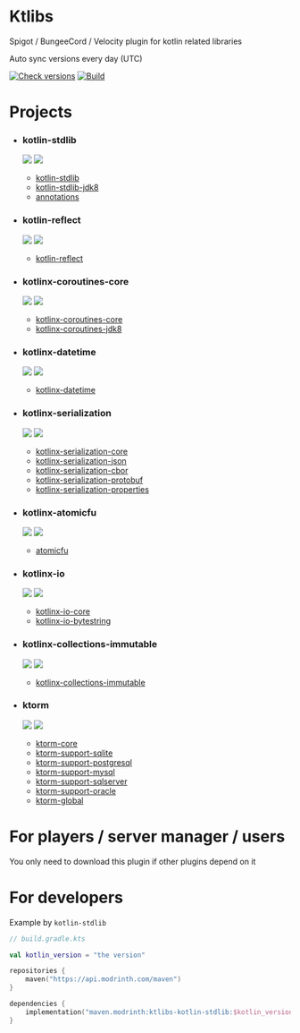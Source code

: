 # Ktlibs

Spigot / BungeeCord / Velocity plugin for kotlin related libraries

Auto sync versions every day (UTC)

[![Check versions](https://github.com/kotlin-libs-mcplg/ktlibs/actions/workflows/check.yml/badge.svg)](https://github.com/kotlin-libs-mcplg/ktlibs/actions/workflows/check.yml)
[![Build](https://github.com/kotlin-libs-mcplg/ktlibs/actions/workflows/build.yml/badge.svg)](https://github.com/kotlin-libs-mcplg/ktlibs/actions/workflows/build.yml)

# Projects

- ### kotlin-stdlib

  [![](https://img.shields.io/badge/-Ktlibs_Kotlin_Stdlib-16181c?logo=modrinth&logoColor=46d66d&labelColor=16181c)](https://modrinth.com/plugin/ktlibs-kotlin-stdlib)
  ![](https://img.shields.io/modrinth/v/ktlibs-kotlin-stdlib)

  - [kotlin-stdlib](https://central.sonatype.com/artifact/org.jetbrains.kotlin/kotlin-stdlib)
  - [kotlin-stdlib-jdk8](https://central.sonatype.com/artifact/org.jetbrains.kotlin/kotlin-stdlib-jdk8)
  - [annotations](https://central.sonatype.com/artifact/org.jetbrains/annotations)

- ### kotlin-reflect

  [![](https://img.shields.io/badge/-Ktlibs_Kotlin_Reflect-16181c?logo=modrinth&logoColor=46d66d&labelColor=16181c)](https://modrinth.com/plugin/ktlibs-kotlin-reflect)
  ![](https://img.shields.io/modrinth/v/ktlibs-kotlin-reflect)

  - [kotlin-reflect](https://central.sonatype.com/artifact/org.jetbrains.kotlin/kotlin-reflect)

- ### kotlinx-coroutines-core

  [![](https://img.shields.io/badge/-Ktlibs_Kotlinx_Coroutines_Core-16181c?logo=modrinth&logoColor=46d66d&labelColor=16181c)](https://modrinth.com/plugin/ktlibs-kotlinx-coroutines-core)
  ![](https://img.shields.io/modrinth/v/ktlibs-kotlinx-coroutines-core)

  - [kotlinx-coroutines-core](https://central.sonatype.com/artifact/org.jetbrains.kotlinx/kotlinx-coroutines-core)
  - [kotlinx-coroutines-jdk8](https://central.sonatype.com/artifact/org.jetbrains.kotlinx/kotlinx-coroutines-jdk8)

- ### kotlinx-datetime

  [![](https://img.shields.io/badge/-Ktlibs_Kotlinx_DateTime-16181c?logo=modrinth&logoColor=46d66d&labelColor=16181c)](https://modrinth.com/plugin/ktlibs-kotlinx-datetime)
  ![](https://img.shields.io/modrinth/v/ktlibs-kotlinx-datetime)

  - [kotlinx-datetime](https://central.sonatype.com/artifact/org.jetbrains.kotlinx/kotlinx-datetime)

- ### kotlinx-serialization

  [![](https://img.shields.io/badge/-Ktlibs_Kotlinx_Serialization-16181c?logo=modrinth&logoColor=46d66d&labelColor=16181c)](https://modrinth.com/plugin/ktlibs-kotlinx-serialization)
  ![](https://img.shields.io/modrinth/v/ktlibs-kotlinx-serialization)

  - [kotlinx-serialization-core](https://central.sonatype.com/artifact/org.jetbrains.kotlinx/kotlinx-serialization-core)
  - [kotlinx-serialization-json](https://central.sonatype.com/artifact/org.jetbrains.kotlinx/kotlinx-serialization-json)
  - [kotlinx-serialization-cbor](https://central.sonatype.com/artifact/org.jetbrains.kotlinx/kotlinx-serialization-cbor)
  - [kotlinx-serialization-protobuf](https://central.sonatype.com/artifact/org.jetbrains.kotlinx/kotlinx-serialization-protobuf)
  - [kotlinx-serialization-properties](https://central.sonatype.com/artifact/org.jetbrains.kotlinx/kotlinx-serialization-properties)

- ### kotlinx-atomicfu

  [![](https://img.shields.io/badge/-Ktlibs_Kotlinx_DateTime-16181c?logo=modrinth&logoColor=46d66d&labelColor=16181c)](https://modrinth.com/plugin/ktlibs-kotlinx-atomicfu)
  ![](https://img.shields.io/modrinth/v/ktlibs-kotlinx-atomicfu)

  - [atomicfu](https://central.sonatype.com/artifact/org.jetbrains.kotlinx/atomicfu)

- ### kotlinx-io

  [![](https://img.shields.io/badge/-Ktlibs_Kotlinx_IO-16181c?logo=modrinth&logoColor=46d66d&labelColor=16181c)](https://modrinth.com/plugin/ktlibs-kotlinx-io)
  ![](https://img.shields.io/modrinth/v/ktlibs-kotlinx-io)

  - [kotlinx-io-core](https://central.sonatype.com/artifact/org.jetbrains.kotlinx/kotlinx-io-core)
  - [kotlinx-io-bytestring](https://central.sonatype.com/artifact/org.jetbrains.kotlinx/kotlinx-io-bytestring)

- ### kotlinx-collections-immutable

  [![](https://img.shields.io/badge/-Ktlibs_Kotlinx_Collections_Immutable-16181c?logo=modrinth&logoColor=46d66d&labelColor=16181c)](https://modrinth.com/plugin/ktlibs-kotlinx-collections-immutable)
  ![](https://img.shields.io/modrinth/v/ktlibs-kotlinx-collections-immutable)

  - [kotlinx-collections-immutable](https://central.sonatype.com/artifact/org.jetbrains.kotlinx/kotlinx-collections-immutable)

- ### ktorm

  [![](https://img.shields.io/badge/-Ktlibs_Ktorm-16181c?logo=modrinth&logoColor=46d66d&labelColor=16181c)](https://modrinth.com/mod/ktlibs-ktorm)
  ![](https://img.shields.io/modrinth/v/ktlibs-ktorm)

  - [ktorm-core](https://central.sonatype.com/artifact/org.ktorm/ktorm-core)
  - [ktorm-support-sqlite](https://central.sonatype.com/artifact/org.ktorm/ktorm-support-sqlite)
  - [ktorm-support-postgresql](https://central.sonatype.com/artifact/org.ktorm/ktorm-support-postgresql)
  - [ktorm-support-mysql](https://central.sonatype.com/artifact/org.ktorm/ktorm-support-mysql)
  - [ktorm-support-sqlserver](https://central.sonatype.com/artifact/org.ktorm/ktorm-support-sqlserver)
  - [ktorm-support-oracle](https://central.sonatype.com/artifact/org.ktorm/ktorm-support-oracle)
  - [ktorm-global](https://central.sonatype.com/artifact/org.ktorm/ktorm-global)

# For players / server manager / users

You only need to download this plugin if other plugins depend on it

# For developers

Example by `kotlin-stdlib`

```kts
// build.gradle.kts

val kotlin_version = "the version"

repositories {
    maven("https://api.modrinth.com/maven")
}

dependencies {
    implementation("maven.modrinth:ktlibs-kotlin-stdlib:$kotlin_version")
}

```
